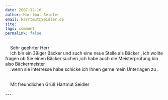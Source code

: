 ```yaml
---
date: 2007-12-16
author: Harrtmut Seidler
email: Harrtmut@Seidler.de
site: 
tags: comment
permalink: false
---
```


<p>&nbsp;&nbsp;&nbsp; Sehr geehrter Herr<br />
&nbsp;&nbsp;&nbsp; Ich bin ein 39iger Bäcker und such eine neue Stelle als Bäcker , ich wollte fragen ob Sie einen Bäcker suchen ,ich habe auch die Meisterprüfung bin also Bäckermeister<br />
&nbsp;&nbsp;&nbsp; .wenn sie interresse habe schicke ich Ihnen gerne mein Unterlagen zu .</p>

<p><br />
&nbsp;&nbsp;&nbsp; Mit freundlichen Grüß Hartmut Seidler</p>
---